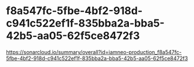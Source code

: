 # f8a547fc-5fbe-4bf2-918d-c941c522ef1f-835bba2a-bba5-42b5-aa05-62f5ce8472f3
https://sonarcloud.io/summary/overall?id=iamneo-production_f8a547fc-5fbe-4bf2-918d-c941c522ef1f-835bba2a-bba5-42b5-aa05-62f5ce8472f3
